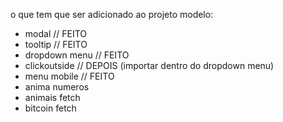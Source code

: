 o que tem que ser adicionado ao projeto modelo: 
- modal // FEITO
- tooltip // FEITO
- dropdown menu // FEITO
- clickoutside // DEPOIS (importar dentro do dropdown menu)
- menu mobile // FEITO
- anima numeros
- animais fetch
- bitcoin fetch